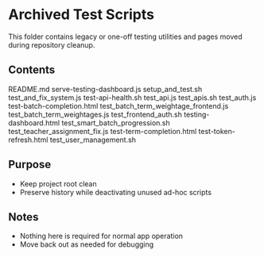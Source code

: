 # Archived Test Scripts

This folder contains legacy or one-off testing utilities and pages moved during repository cleanup.

## Contents
README.md
serve-testing-dashboard.js
setup_and_test.sh
test_and_fix_system.js
test-api-health.sh
test_api.js
test_apis.sh
test_auth.js
test-batch-completion.html
test_batch_term_weightage_frontend.js
test_batch_term_weightages.js
test_frontend_auth.sh
testing-dashboard.html
test_smart_batch_progression.sh
test_teacher_assignment_fix.js
test-term-completion.html
test-token-refresh.html
test_user_management.sh

## Purpose
- Keep project root clean
- Preserve history while deactivating unused ad-hoc scripts

## Notes
- Nothing here is required for normal app operation
- Move back out as needed for debugging
